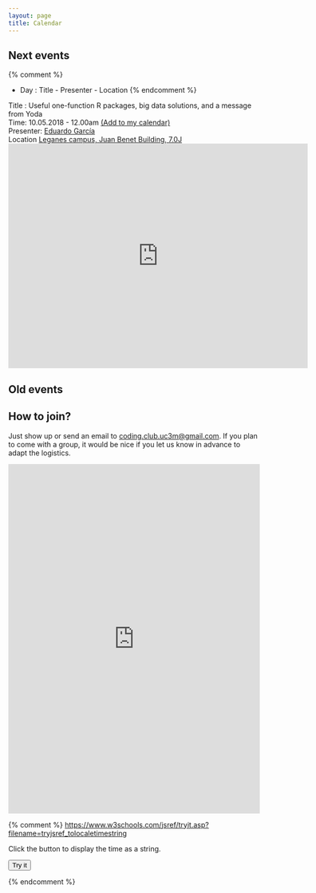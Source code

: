 ```yaml
---
layout: page
title: Calendar
---
```


## Next events
{% comment %} 
- Day : Title - Presenter - Location
{% endcomment %}

<div class="highlighter-red"> Title : Useful one-function R packages, big data solutions, and a message from Yoda </div>
<div class="highlighter-black"> Time: 10.05.2018 - 12.00am 
	<a href="https://calendar.google.com/calendar/r/eventedit?
	text=CodingClubUc3m
	&dates=20180508T100000Z/20180508T110000Z
	&details=For+details,+link+here:+https://codingclubuc3m.github.io/calendar.html
	&location=Juan+Benet+Building+7.0J
	&sf=true
	&output=xml"
	target="_blank" rel="nofollow">(Add to my calendar)</a> 
</div> 
<div class="highlighter-red"> Presenter: <a href="http://egarpor.github.io/" class="highlighter-red"> Eduardo García </a></div> 
<div class="highlighter-black"> Location <a href="https://www.google.com/maps/place/Juan+Benet+Building/@40.3340949,-3.7665842,18z/data=!3m1!4b1!4m5!3m4!1s0xd41898b6414e047:0x8f09ae494530ed2d!8m2!3d40.3340949!4d-3.7654872"> Leganes campus, Juan Benet Building, 7.0J </a> </div>

<iframe src="https://www.google.com/maps/embed?pb=!1m18!1m12!1m3!1d1520.685959107762!2d-3.766581541822838!3d40.33409489484368!2m3!1f0!2f0!3f0!3m2!1i1024!2i768!4f13.1!3m3!1m2!1s0xd41898b6414e047%3A0x8f09ae494530ed2d!2sJuan+Benet+Building!5e0!3m2!1sen!2ses!4v1525163029106" width="600" height="450" frameborder="0" style="border:0" allowfullscreen></iframe> 

## Old events


## How to join?

Just show up or send an email to <coding.club.uc3m@gmail.com>. If you plan to come with a group, it would be nice if you let us know in advance to adapt the logistics.


<iframe src="https://calendar.google.com/calendar/embed?height=600&amp;wkst=2&amp;hl=en_GB&amp;bgcolor=%23FFFFFF&amp;src=coding.club.uc3m%40gmail.com&amp;color=%23125A12&amp;src=uc3m.es_rf416kf90mttgqjks6vj4kfdbo%40group.calendar.google.com&amp;color=%23333333&amp;ctz=Europe%2FMadrid" style="border-width:0" width="100%" height="700" frameborder="0" scrolling="no"></iframe>

{% comment %} 
https://www.w3schools.com/jsref/tryit.asp?filename=tryjsref_tolocaletimestring

<!DOCTYPE html>
<html>
<body>

<p>Click the button to display the time as a string.</p>

<button onclick="myFunction()">Try it</button>

<p id="demo"></p>

<script>
function myFunction() {
    var d = new Date();
    var date = "Mon May 08 2018 13:00:00 GMT+0200 (CEST)";
    var n = d.toLocaleTimeString();
    //document.getElementById("demo").innerHTML = (new Date()).toISOString().replace(/-|:|\.\d\d\d/g,"");
    document.getElementById("demo").innerHTML = (new Date(date)).toISOString().replace(/-|:|\.\d\d\d/g,"");
    
}
</script>

</body>
</html>
{% endcomment %}